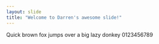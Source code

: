 ```yaml
---
layout: slide
title: "Welcome to Darren's awesome slide!"
---
```

Quick brown fox jumps over a big lazy donkey 0123456789
